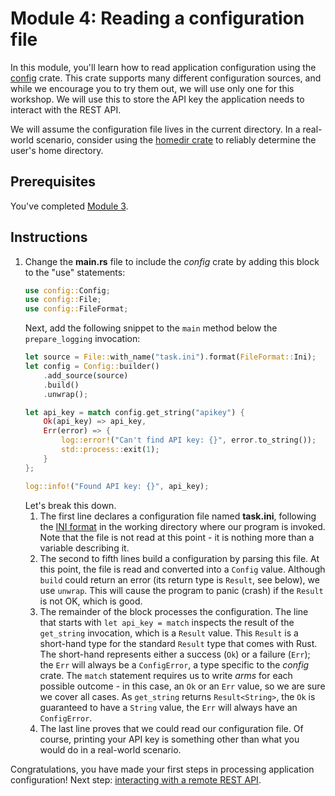 # Module 4: Reading a configuration file

In this module, you'll learn how to read application configuration using the [config](https://docs.rs/config/latest/config/) crate.
This crate supports many different configuration sources, and while we encourage you to try them out, we will use only one for this workshop.
We will use this to store the API key the application needs to interact with the REST API.

We will assume the configuration file lives in the current directory.
In a real-world scenario, consider using the [homedir crate](https://docs.rs/homedir/latest/homedir/) to reliably determine the user's home directory.

## Prerequisites

You've completed [Module 3](./step-by-step-3.md).

## Instructions

1. Change the **main.rs** file to include the _config_ crate by adding this block to the "use" statements:
   ```rs
   use config::Config;
   use config::File;
   use config::FileFormat;
   ```
   Next, add the following snippet to the `main` method below the `prepare_logging` invocation:
   ```rs
   let source = File::with_name("task.ini").format(FileFormat::Ini);
   let config = Config::builder()
       .add_source(source)
       .build()
       .unwrap();

   let api_key = match config.get_string("apikey") {
       Ok(api_key) => api_key,
       Err(error) => {
           log::error!("Can't find API key: {}", error.to_string());
           std::process::exit(1);
       }
   };

   log::info!("Found API key: {}", api_key);
   ```
   Let's break this down.
   1. The first line declares a configuration file named **task.ini**, following the [INI format](https://en.wikipedia.org/wiki/INI_file) in the working directory where our program is invoked.
   Note that the file is not read at this point - it is nothing more than a variable describing it.
   2. The second to fifth lines build a configuration by parsing this file.
   At this point, the file is read and converted into a `Config` value.
   Although `build` could return an error (its return type is `Result`, see below), we use `unwrap`.
   This will cause the program to panic (crash) if the `Result` is not OK, which is good.
   3. The remainder of the block processes the configuration.
   The line that starts with `let api_key = match` inspects the result of the `get_string` invocation, which is a `Result` value.
   This `Result` is a short-hand type for the standard `Result` type that comes with Rust.
   The short-hand represents either a success (`Ok`) or a failure (`Err`); the `Err` will always be a `ConfigError`, a type specific to the _config_ crate. 
   The `match` statement requires us to write _arms_ for each possible outcome - in this case, an `Ok` or an `Err` value, so we are sure we cover all cases.
   As `get_string` returns `Result<String>`, the `Ok` is guaranteed to have a `String` value, the `Err` will always have an `ConfigError`.
   4. The last line proves that we could read our configuration file.
   Of course, printing your API key is something other than what you would do in a real-world scenario.

Congratulations, you have made your first steps in processing application configuration!
Next step: [interacting with a remote REST API](./step-by-step-5.md).
